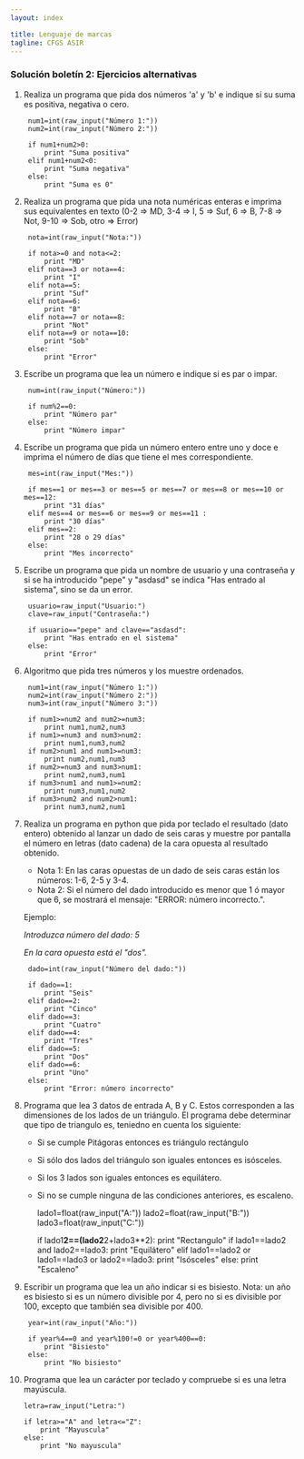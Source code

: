 ```yaml
---
layout: index

title: Lenguaje de marcas
tagline: CFGS ASIR
---
```


### Solución boletín 2: Ejercicios alternativas

1. Realiza un programa que pida dos números 'a' y 'b' e indique si su suma es positiva, negativa o
cero.		

		num1=int(raw_input("Número 1:"))
		num2=int(raw_input("Número 2:"))		

		if num1+num2>0:
			print "Suma positiva"
		elif num1+num2<0:
			print "Suma negativa"
		else:
			print "Suma es 0"		

2. Realiza un programa que pida una nota numéricas enteras e imprima sus equivalentes en texto (0-2 => MD, 3-4 => I, 5 => Suf, 6 => B, 7-8 => Not, 9-10 => Sob, otro => Error)

		nota=int(raw_input("Nota:"))		

		if nota>=0 and nota<=2:
			print "MD"
		elif nota==3 or nota==4:
			print "I"
		elif nota==5:
			print "Suf"
		elif nota==6:
			print "B"
		elif nota==7 or nota==8:
			print "Not"
		elif nota==9 or nota==10:
			print "Sob"
		else:
			print "Error"

3. Escribe un programa que lea un número e indique si es par o impar.

		num=int(raw_input("Número:"))		

		if num%2==0:
			print "Número par"
		else:
			print "Número impar"

4. Escribe un programa que pida un número entero entre uno y doce e imprima el número de días que tiene el mes correspondiente.

		mes=int(raw_input("Mes:"))		

		if mes==1 or mes==3 or mes==5 or mes==7 or mes==8 or mes==10 or mes==12:
			print "31 días"
		elif mes==4 or mes==6 or mes==9 or mes==11 :
			print "30 días"
		elif mes==2:
			print "28 o 29 días"
		else:
			print "Mes incorrecto"


5. Escribe un programa que pida un nombre de usuario y una contraseña y si se ha introducido "pepe" y "asdasd" se indica "Has entrado al sistema", sino se da un error.

		usuario=raw_input("Usuario:")
		clave=raw_input("Contraseña:")		

		if usuario=="pepe" and clave=="asdasd":
			print "Has entrado en el sistema"
		else:
			print "Error"

6. Algoritmo que pida tres números y los muestre ordenados.

		num1=int(raw_input("Número 1:"))
		num2=int(raw_input("Número 2:"))
		num3=int(raw_input("Número 3:"))		

		if num1>=num2 and num2>=num3:
			print num1,num2,num3
		if num1>=num3 and num3>num2:
			print num1,num3,num2
		if num2>num1 and num1>=num3:
			print num2,num1,num3
		if num2>=num3 and num3>num1:
			print num2,num3,num1
		if num3>num1 and num1>=num2:
			print num3,num1,num2
		if num3>num2 and num2>num1:
			print num3,num2,num1

7. Realiza un programa en python que pida por teclado el resultado (dato entero) obtenido al lanzar un dado de seis caras y muestre por pantalla el número en letras (dato cadena) de la cara opuesta al resultado obtenido.

	* Nota 1: En las caras opuestas de un dado de seis caras están los números: 1-6, 2-5 y 3-4.
    * Nota 2: Si el número del dado introducido es menor que 1 ó mayor que 6, se mostrará el mensaje: "ERROR: número incorrecto.".

	Ejemplo:
	
	*Introduzca número del dado: 5*

	*En la cara opuesta está el "dos".*

		dado=int(raw_input("Número del dado:"))		

		if dado==1:
			print "Seis"
		elif dado==2:
			print "Cinco"
		elif dado==3:
			print "Cuatro"
		elif dado==4:
			print "Tres"
		elif dado==5:
			print "Dos"
		elif dado==6:
			print "Uno"
		else:
			print "Error: número incorrecto"

8.  Programa que lea 3 datos de entrada A, B y C. Estos corresponden a las dimensiones de los lados de un triángulo. El programa debe determinar que tipo de triangulo es, teniedno en cuenta los siguiente:

	* Si se cumple Pitágoras entonces es triángulo rectángulo
	* Si sólo dos lados del triángulo son iguales entonces es isósceles.
	* Si los 3 lados son iguales entonces es equilátero.
	* Si no se cumple ninguna de las condiciones anteriores, es escaleno.

		lado1=float(raw_input("A:"))
		lado2=float(raw_input("B:"))
		lado3=float(raw_input("C:"))		
		

		if lado1**2==(lado2**2+lado3**2):
			print "Rectangulo"
		if lado1==lado2 and lado2==lado3:
			print "Equilátero"
		elif lado1==lado2 or lado1==lado3 or lado2==lado3:
			print "Isósceles"
		else:
			print "Escaleno"

9. Escribir un programa que lea un año indicar si es bisiesto. Nota: un año es bisiesto si es un número divisible por 4, pero no si es divisible por 100, excepto que también sea divisible por 400.

		year=int(raw_input("Año:"))		

		if year%4==0 and year%100!=0 or year%400==0:
			print "Bisiesto"
		else:
			print "No bisiesto"

10. Programa que lea un carácter por teclado y compruebe si es una letra mayúscula.

		letra=raw_input("Letra:")		

		if letra>="A" and letra<="Z":
			print "Mayuscula"
		else:
			print "No mayuscula"